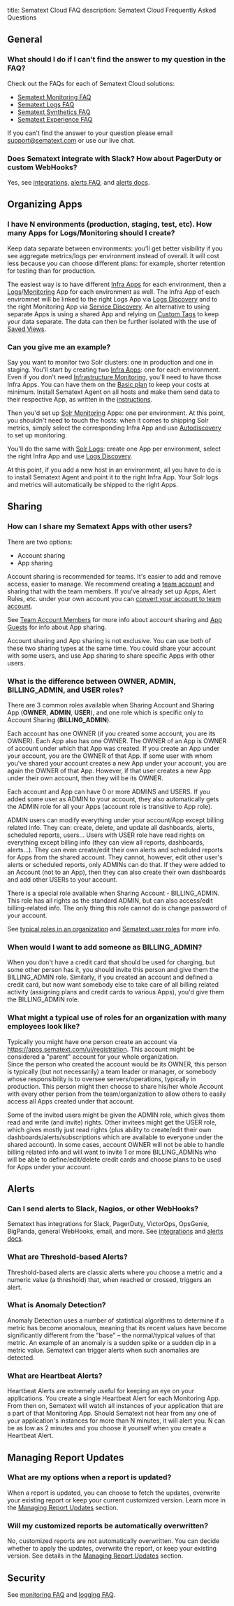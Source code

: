 title: Sematext Cloud FAQ
description: Sematext Cloud Frequently Asked Questions

## General

### What should I do if I can't find the answer to my question in the FAQ?

Check out the FAQs for each of Sematext Cloud solutions:

- [Sematext Monitoring FAQ](/docs/monitoring/spm-faq)
- [Sematext Logs FAQ](/docs/logs/faq)
- [Sematext Synthetics FAQ](/docs/synthetics/faq)
- [Sematext Experience FAQ](/docs/experience/faq)

If you can't find the answer to your question please email <support@sematext.com> or use our live chat.

### Does Sematext integrate with Slack? How about PagerDuty or custom WebHooks?

Yes, see [integrations](/docs/integration), [alerts FAQ](#alerts), and [alerts docs](/docs/alerts).

## Organizing Apps

### I have N environments (production, staging, test, etc). How many Apps for Logs/Monitoring should I create?

Keep data separate between environments: you'll get better visibility if you see aggregate metrics/logs per environment instead of overall. It will cost less because you can choose different plans: for example, shorter retention for testing than for production.

The easiest way is to have different [Infra Apps](/docs/monitoring/infrastructure) for each environment, then a [Logs](/docs/logs)/[Monitoring](/docs/monitoring) App for each environment as well. The Infra App of each enviromnet will be linked to the right Logs App via [Logs Discovery](/docs/logs/discovery/intro) and to the right Monitoring App via [Service Discovery](/docs/monitoring/autodiscovery). An alternative to using separate Apps is using a shared App and relying on [Custom Tags](/tags/custom-tags) to keep your data separate. The data can then be further isolated with the use of [Saved Views](/docs/guide/saved-views).

### Can you give me an example?

Say you want to monitor two Solr clusters: one in production and one in staging. You'll start by creating two [Infra Apps](/docs/monitoring/infrastructure): one for each environment. Even if you don't need [Infrastructure Monitoring](/monitoring/infrastructure), you'll need to have those Infra Apps.  You can have them on the [Basic plan](https://sematext.com/pricing/#spm) to keep your costs at minimum. Install Sematext Agent on all hosts and make them send data to their respective App, as written in the [instructions](/docs/monitoring/quick-start).

Then you'd set up [Solr Monitoring](/docs/integration/solr) Apps: one per environment. At this point, you shouldn't need to touch the hosts: when it comes to shipping Solr metrics, simply select the corresponding Infra App and use [Autodiscovery](/docs/monitoring/autodiscovery) to set up monitoring.

You'll do the same with [Solr Logs](/docs/integration/solr-logs): create one App per environment, select the right Infra App and use [Logs Discovery](/docs/logs/discovery/intro).

At this point, if you add a new host in an environment, all you have to do is to install Sematext Agent and point it to the right Infra App. Your Solr logs and metrics will automatically be shipped to the right Apps.

## Sharing

### How can I share my Sematext Apps with other users?

There are two options:

 - Account sharing
 - App sharing

Account sharing is recommended for teams.  It's easier to add and remove access, easier to manage.
We recommend creating a [team account](/docs/team/#team-account) and sharing that with the team members.
If you've already set up Apps, Alert Rules, etc. under your own account you can [convert your account to team account](/docs/team/#converting-to-team-account).

See [Team Account Members](/docs/team/#account-members) for more info about account sharing and [App Guests](/docs/team/#app-guests) for info about App sharing.

Account sharing and App sharing is not exclusive.  You can use both of
these two sharing types at the same time. You could share your account with
some users, and use App sharing to share specific Apps with other
users.

### What is the difference between OWNER, ADMIN, BILLING_ADMIN, and USER roles?

There are 3 common roles available when Sharing Account and
Sharing App (**OWNER**, **ADMIN**, **USER**), and one role which is
specific only to Account Sharing (**BILLING_ADMIN**).  
  
Each account has one OWNER (if you created some account, you are its
OWNER). Each App also has one OWNER. The OWNER of an App is OWNER of
account under which that App was created. If you create an App under
your account, you are the OWNER of that App. If some user with whom
you've shared your account creates a new App under your account, you are
again the OWNER of that App. However, if that user creates a new App
under their own account, then they will be its OWNER.
  
Each account and App can have 0 or more ADMINS and USERS. If you added
some user as ADMIN to your account, they also automatically gets the ADMIN
role for all your Apps (account role is transitive to App role).  
  
ADMIN users can modify everything under your account/App except billing
related info. They can: create, delete, and update all
dashboards, alerts, scheduled reports, users... Users with USER role have read
rights on everything except billing info (they can view all reports,
dashboards, alerts...). They can even create/edit their own alerts and
scheduled reports for Apps from the shared account.  They cannot, however, edit other user's
alerts or scheduled reports, only ADMINs can do that. If they were added to an
Account (not to an App), then they can also create their own dashboards and
add other USERs to your account.  
  
There is a special role available when Sharing Account - BILLING_ADMIN.
This role has all rights as the standard ADMIN, but can also access/edit
billing-related info. The only thing this role cannot do is change
password of your account.

See [typical roles in an organization](/docs/team/#typical-use-of-roles-in-an-organization-or-team) and [Sematext user roles](/docs/team/user-roles/) for more info.

### When would I want to add someone as BILLING_ADMIN?

When you don't have a credit card that should be used for
charging, but some other person has it, you should invite this person
and give them the BILLING_ADMIN role. Similarly, if you created an
account and defined a credit card, but now want somebody else to take
care of all billing related activity (assigning plans and credit cards
to various Apps), you'd give them the BILLING_ADMIN role.

### What might a typical use of roles for an organization with many employees look like?

Typically you might have one person create an account
via <https://apps.sematext.com/ui/registration>. This account might be
considered a "parent" account for your whole organization.  
Since the person who created the account would be its OWNER, this person
is typically (but not necessarily) a team leader or manager, or somebody
whose responsibility is to oversee servers/operations, typically in
production. This person might then choose to share his/her whole Account
with every other person from the team/organization to allow others to
easily access all Apps created under that account.

Some of the invited users might be given the ADMIN role, which gives
them read and write (and invite) rights. Other invitees might get the
USER role, which gives mostly just read rights (plus ability to
create/edit their own dashboards/alerts/subscriptions which are
available to everyone under the shared account). In some cases, account
OWNER will not be able to handle billing related info and will want to
invite 1 or more BILLING_ADMINs who will be able to define/edit/delete
credit cards and choose plans to be used for Apps under your account.

## Alerts

### Can I send alerts to Slack, Nagios, or other WebHooks?

Sematext has integrations for Slack, PagerDuty, VictorOps,
OpsGenie, BigPanda, general WebHooks, email, and more.  See
[integrations](/docs/integration) and [alerts docs](/docs/alerts).

### What are Threshold-based Alerts?

Threshold-based alerts are classic alerts where you choose a metric
and a numeric value (a threshold) that, when reached or crossed,
triggers an alert.

### What is Anomaly Detection?

Anomaly Detection uses a number of statistical algorithms to determine
if a metric has become anomalous, meaning that its recent values have
become significantly different from the "base" – the normal/typical
values of that metric.  An example of an anomaly is a sudden spike or
a sudden dip in a metric value.  Sematext can trigger alerts when such
anomalies are detected.

### What are Heartbeat Alerts?

Heartbeat Alerts are extremely useful for keeping an eye on your
applications.  You create a single Heartbeat Alert for each Monitoring
App.  From then on, Sematext will watch all instances of your
application that are a part of that Monitoring App. Should Sematext
not hear from any one of your application's instances for more than N
minutes, it will alert you.  N can be as low as 2 minutes and you
choose it yourself when you create a Heartbeat Alert.

## Managing Report Updates
### What are my options when a report is updated?
When a report is updated, you can choose to fetch the updates, overwrite your existing report or keep your current customized version. Learn more in the [Managing Report Updates](/docs/guide/reports-guide/#managing-report-updates) section.

### Will my customized reports be automatically overwritten?
No, customized reports are not automatically overwritten. You can decide whether to apply the updates, overwrite the report, or keep your existing version. See details in the [Managing Report Updates](/docs/guide/reports-guide/#managing-report-updates) section.

## Security

See [monitoring FAQ](/docs/monitoring/spm-faq) and [logging FAQ](/docs/logs/faq).

